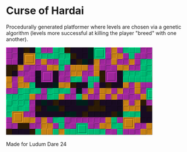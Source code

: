 # Curse of Hardai

Procedurally generated platformer where levels are chosen via a genetic algorithm (levels more successful at killing the player "breed" with one another).

![](data/hardai.png)

Made for Ludum Dare 24
